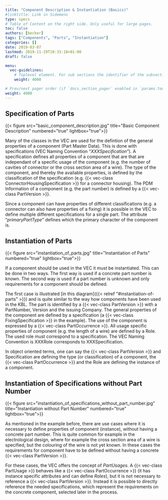 ```yaml
---
title: "Component Description & Instantiation (Basics)"
#linktitle: Link in Sidemenu
type: specs
# Table of Content on the right side. Only useful for large pages.
toc: false
authors: [becker]
tags: ["Components", "Parts", "Instantiation"]
categories: []
date: 2019-03-07
lastmod: 2019-11-29T10:33:18+01:00
draft: false

menu:
  vec-guidelines:
    # Toplevel element. For sub sections the identifier of the subsection
    weight: 4000

# Prev/next pager order (if `docs_section_pager` enabled in `params.toml`)
weight: 4000
---
```

## Specification of Parts

{{< figure src="basic_component_description.jpg" title="Basic Component Description" numbered="true" lightbox="true">}}

Many of the classes in the VEC are used for the defintion of the general properties of a component (Part Master Data). This is done with specifications (VEC Naming Convention “*XXXSpecification*”). A specification defines all properties of a component that are that are independant of a specific usage of the component (e.g. the number of cavities of connector or the cross section area of a wire). The type of the component, and thereby the available properties, is defined by the classification of the specification (e.g. {{< vec-class ConnectorHousingSpecification >}} for a connector housing). The PDM Information of a component (e.g. the part number) is defined by a {{< vec-class PartVersion >}}.

Since a component can have properties of different classifications (e.g. a connector can also have properties of a fixing) it is possible in the VEC to define multiple different specifications for a single part. The attribute “*primaryPartType*” defines which the primary character of the component is.

## Instantiation of Parts

{{< figure src="instantiation_of_parts.jpg" title="Instantiation of Parts" numbered="true" lightbox="true">}}

If a component should be used in the VEC it must be instantiated. This can be done in two ways. The first way is used if a concrete part number is known. The second way is used if a part number is unknown and only requirements for a component should be defined.

The first case is illustrated [in this diagram]({{< relref "#instantiation-of-parts" >}}) and is quite similar to the way how components have been used in the KBL. The part is identified by a {{< vec-class PartVersion >}} with a PartNumber, Version and the issuing Company. The general properties of the component are defined by a specification (a {{< vec-class FixingSpecification >}} in the example). The use of the component is expressed by a {{< vec-class PartOccurrence >}}. All usage specific properties of component (e.g. the length of a wire) are defined by a Role. The used role must correspond to a specification. The VEC Naming Convention is XXXRole corresponds to XXXSpecification.

In object oriented terms, one can say the {{< vec-class PartVersion >}} and Specification are defining the type (or classification) of a component, the {{< vec-class PartOccurrence >}} and the Role are defining the instance of a component.

## Instantiation of Specifications without Part Number

{{< figure src="instantiation_of_specifications_without_part_number.jpg" title="Instantiation without Part Number" numbered="true" lightbox="true">}}

As mentioned in the example before, there are use cases where it is necessary to define properties of component (instance), without having a concrete part number. This is quite common for example in the electrological design, where for example the cross section area of a wire is specified, but the colouring of the wire is not yet known. In these cases the requirements for component have to be defined without having a concrete {{< vec-class PartVersion >}}.

For these cases, the VEC offers the concept of *PartUsages*. A {{< vec-class PartUsage >}} behaves like a {{< vec-class PartOccurrence >}} (it has instance specific attributes and can define *Roles*), but it is not necessary to reference a {{< vec-class PartVersion >}}. Instead it is possible to directly reference the needed specifications, which represent the requirements on the concrete component, selected later in the process.

